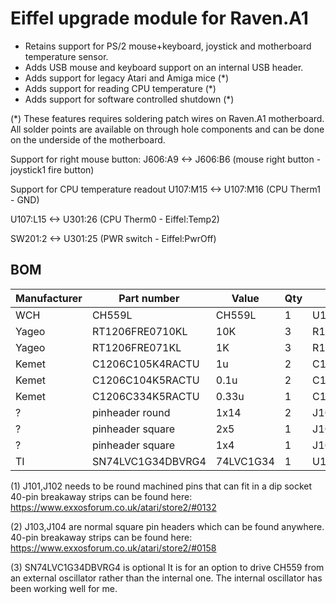 
# Eiffel upgrade module for Raven.A1

- Retains support for PS/2 mouse+keyboard, joystick and motherboard temperature sensor.
- Adds USB mouse and keyboard support on an internal USB header.
- Adds support for legacy Atari and Amiga mice (*)
- Adds support for reading CPU temperature (*)
- Adds support for software controlled shutdown (*)


(*) These features requires soldering patch wires on Raven.A1 motherboard.
All solder points are available on through hole components and can be done on the underside of the motherboard.

Support for right mouse button:
J606:A9  <-> J606:B6
(mouse right button - joystick1 fire button)

Support for CPU temperature readout
U107:M15 <-> U107:M16
(CPU Therm1 - GND)

U107:L15 <-> U301:26
(CPU Therm0 - Eiffel:Temp2)

SW201:2 <-> U301:25
(PWR switch - Eiffel:PwrOff)




## BOM

| Manufacturer  | Part number       | Value     | Qty | Ref               |
|---------------|-------------------|-----------|-----|-------------------|
| WCH           | CH559L            | CH559L    | 1   | U101              |
| Yageo         | RT1206FRE0710KL   | 10K       | 3   | R103,R105,R106    |
| Yageo         | RT1206FRE071KL    | 1K        | 3   | R101,R102,R104    |
| Kemet         | C1206C105K4RACTU  | 1u        | 2   | C103,C104         |
| Kemet         | C1206C104K5RACTU  | 0.1u      | 2   | C102,C105         |
| Kemet         | C1206C334K5RACTU  | 0.33u     | 1   | C101              |
| ?             | pinheader round   | 1x14      | 2   | J101,J102         | (1)
| ?             | pinheader square  | 2x5       | 1   | J103              | (2)
| ?             | pinheader square  | 1x4       | 1   | J104              | (2)
| TI            | SN74LVC1G34DBVRG4 | 74LVC1G34 | 1   | U102              | (3)


(1) J101,J102 needs to be round machined pins that can fit in a dip socket
40-pin breakaway strips can be found here:
https://www.exxosforum.co.uk/atari/store2/#0132

(2) J103,J104 are normal square pin headers which can be found anywhere.
40-pin breakaway strips can be found here:
https://www.exxosforum.co.uk/atari/store2/#0158

(3) SN74LVC1G34DBVRG4 is optional
It is for an option to drive CH559 from an external oscillator rather than the internal one.
The internal oscillator has been working well for me.


